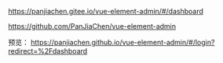 https://panjiachen.gitee.io/vue-element-admin/#/dashboard

https://github.com/PanJiaChen/vue-element-admin 

预览： https://panjiachen.github.io/vue-element-admin/#/login?redirect=%2Fdashboard

